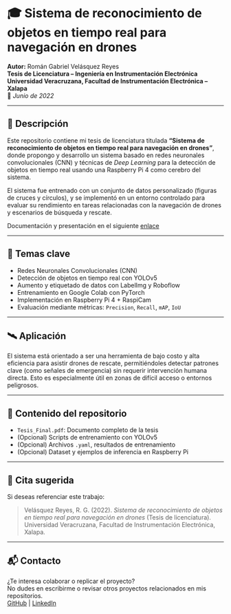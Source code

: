 # 🎓 Sistema de reconocimiento de objetos en tiempo real para navegación en drones

**Autor:** Román Gabriel Velásquez Reyes  
**Tesis de Licenciatura – Ingeniería en Instrumentación Electrónica**  
**Universidad Veracruzana, Facultad de Instrumentación Electrónica – Xalapa**  
📅 *Junio de 2022*

---

## 📘 Descripción

Este repositorio contiene mi tesis de licenciatura titulada **“Sistema de reconocimiento de objetos en tiempo real para navegación en drones”**, donde propongo y desarrollo un sistema basado en redes neuronales convolucionales (CNN) y técnicas de *Deep Learning* para la detección de objetos en tiempo real usando una Raspberry Pi 4 como cerebro del sistema.

El sistema fue entrenado con un conjunto de datos personalizado (figuras de cruces y círculos), y se implementó en un entorno controlado para evaluar su rendimiento en tareas relacionadas con la navegación de drones y escenarios de búsqueda y rescate.

Documentación y presentación en el siguiente [enlace](https://docs.google.com/presentation/d/10gBKMkqKXhmzJu8UpRxuJdPlnc7VjbEl/edit?usp=drive_link&ouid=115683596064209883965&rtpof=true&sd=true)

---

## 🧠 Temas clave

- Redes Neuronales Convolucionales (CNN)
- Detección de objetos en tiempo real con YOLOv5
- Aumento y etiquetado de datos con LabelImg y Roboflow
- Entrenamiento en Google Colab con PyTorch
- Implementación en Raspberry Pi 4 + RaspiCam
- Evaluación mediante métricas: `Precision`, `Recall`, `mAP`, `IoU`

---

## 🛰️ Aplicación

El sistema está orientado a ser una herramienta de bajo costo y alta eficiencia para asistir drones de rescate, permitiéndoles detectar patrones clave (como señales de emergencia) sin requerir intervención humana directa. Esto es especialmente útil en zonas de difícil acceso o entornos peligrosos.

---

## 📁 Contenido del repositorio

- `Tesis_Final.pdf`: Documento completo de la tesis
- (Opcional) Scripts de entrenamiento con YOLOv5
- (Opcional) Archivos `.yaml`, resultados de entrenamiento
- (Opcional) Dataset y ejemplos de inferencia en Raspberry Pi

---

## 📝 Cita sugerida

Si deseas referenciar este trabajo:

> Velásquez Reyes, R. G. (2022). *Sistema de reconocimiento de objetos en tiempo real para navegación en drones* (Tesis de licenciatura). Universidad Veracruzana, Facultad de Instrumentación Electrónica, Xalapa.

---

## 📬 Contacto

¿Te interesa colaborar o replicar el proyecto?  
No dudes en escribirme o revisar otros proyectos relacionados en mis repositorios.  
[GitHub](https://github.com/micros-romanvelrey) | [LinkedIn](https://www.linkedin.com/in/román-velásquez-reyes-323121213)

